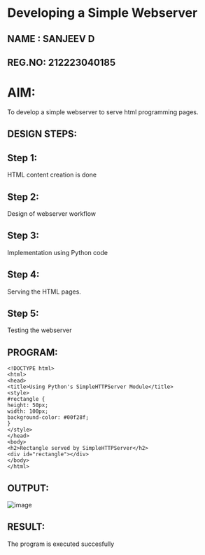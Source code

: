# Developing a Simple Webserver
## NAME : SANJEEV D
## REG.NO: 212223040185
# AIM:

To develop a simple webserver to serve html programming pages.
## DESIGN STEPS:
## Step 1:
HTML content creation is done
## Step 2:
Design of webserver workflow
## Step 3:
Implementation using Python code
## Step 4:
Serving the HTML pages.
## Step 5:
Testing the webserver


## PROGRAM:
``````
<!DOCTYPE html>
<html>
<head>
<title>Using Python's SimpleHTTPServer Module</title>
<style>
#rectangle {
height: 50px;
width: 100px;
background-color: #00f28f;
}
</style>
</head>
<body>
<h2>Rectangle served by SimpleHTTPServer</h2>
<div id="rectangle"></div>
</body>
</html>
``````

## OUTPUT:
![image](https://github.com/Sanjuwu21/webserver/assets/146498969/452f4f9f-2e05-40d3-9155-bbe6013b38de)



## RESULT:
The program is executed succesfully
